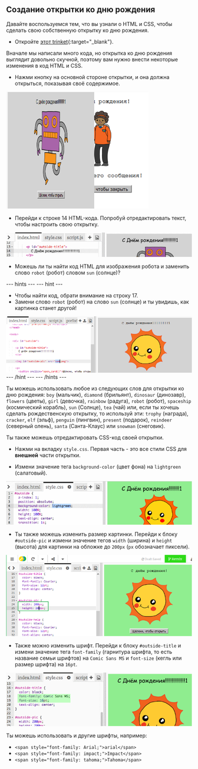 ## Создание открытки ко дню рождения

Давайте воспользуемся тем, что вы узнали о HTML и CSS, чтобы сделать свою собственную открытку ко дню рождения.

+ Откройте [этот trinket](http://jumpto.cc/web-card){:target="_blank"}.

Вначале мы написали много кода, но открытка ко дню рождения выглядит довольно скучной, поэтому вам нужно внести некоторые изменения в код HTML и CSS.

+ Нажми кнопку на основной стороне открытки, и она должна открыться, показывая своё содержимое.

![screenshot](images/birthday-click.png)

+ Перейди к строке 14 HTML-кода. Попробуй отредактировать текст, чтобы настроить свою открытку.

![screenshot](images/birthday-card-html.png)

+ Можешь ли ты найти код HTML для изображения робота и заменить слово `robot` (робот) словом `sun` (солнце)?

\--- hints \--- \--- hint \---

+ Чтобы найти код, обрати внимание на строку 17.
+ Замени слово `robot` (робот) на слово `sun` (солнце) и ты увидишь, как картинка станет другой!

![screenshot](images/birthday-card-sun.png) \--- /hint \--- \--- /hints \---

Ты можешь использовать любое из следующих слов для открытки ко дню рождения: `boy` (мальчик), `diamond` (брильянт), `dinosaur` (динозавр), `flowers` (цветы), `girl` (девочка), `rainbow` (радуга), `robot` (робот), `spaceship` (космический корабль), `sun` (Солнце), `tea` (чай) или, если ты хочешь сделать рождественскую открытку, то используй эти: `trophy` (награда), `cracker`, `elf` (эльф), `penguin` (пингвин), `present` (подарок), `reindeer` (северный олень), `santa` (Санта-Клаус) или `snowman` (снеговик).

Ты также можешь отредактировать CSS-код своей открытки.

+ Нажми на вкладку `style.css`. Первая часть - это все стили CSS для **внешней** части открытки.

+ Измени значение тега `background-color` (цвет фона) на `lightgreen` (салатовый).

![screenshot](images/birthday-card-outside.png)

+ Ты также можешь изменить размер картинки. Перейди к блоку `#outside-pic` и измени значение тегов `width` (ширина) и `height` (высота) для картинки на обложке до `200px` (`px` обозначает пиксели).

![screenshot](images/birthday-card-size.png)

+ Также можно изменить шрифт. Перейди к блоку `#outside-title` и измени значение тега `font-family` (гарнитура шрифта, то есть название семьи шрифтов) на `Comic Sans MS` и `font-size` (кегль или размер шрифта) на `16pt`.

![screenshot](images/birthday-card-font.png)

Ты можешь использовать и другие шрифты, например:

+ `<span style="font-family: Arial;">arial</span>`
+ `<span style="font-family: impact;">Impact</span>`
+ `<span style="font-family: tahoma;">Tahoma</span>`
